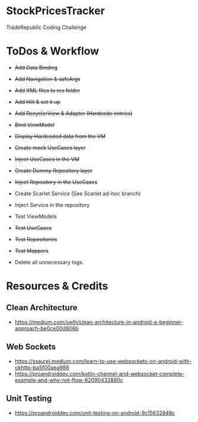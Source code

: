# StockPricesTracker
TradeRepublic Coding Challenge

# ToDos & Workflow
- ~~Add Data Binding~~
- ~~Add Navigation & safeArgs~~
- ~~Add XML files to res folder~~
- ~~Add Hilt & set it up~~
- ~~Add RecyclerView & Adapter (Hardcode entries)~~
- ~~Bind ViewModel~~
- ~~Display Hardcoded data from the VM~~
- ~~Create mock UseCases layer~~
- ~~Inject UseCases in the VM~~

- ~~Create Dummy Repository layer~~
- ~~Inject Repository in the UseCases~~
  
- Create Scarlet Service (See Scarlet ad-hoc branch)
- Inject Service in the repository

- Test ViewModels
- ~~Test UseCases~~
- ~~Test Repositories~~
- ~~Test Mappers~~

- Delete all unnecessary logs.

# Resources & Credits

## Clean Architecture
- https://medium.com/swlh/clean-architecture-in-android-a-beginner-approach-be0ce00d806b

## Web Sockets
- https://ssaurel.medium.com/learn-to-use-websockets-on-android-with-okhttp-ba5f00aea988
- https://proandroiddev.com/kotlin-channel-and-websocket-complete-example-and-why-not-flow-82090432880c

## Unit Testing
- https://proandroiddev.com/unit-testing-on-android-9c15632848c
